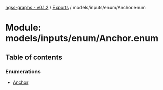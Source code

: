 [ngss-graphs - v0.1.2](../README.md) / [Exports](../modules.md) / models/inputs/enum/Anchor.enum

# Module: models/inputs/enum/Anchor.enum

## Table of contents

### Enumerations

- [Anchor](../enums/models_inputs_enum_anchor_enum.anchor.md)
